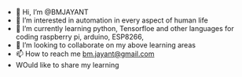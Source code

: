 - 👋 Hi, I’m @BMJAYANT
- 👀 I’m interested in automation in every aspect of human life
- 🌱 I’m currently learning python, Tensorfloe and other languages for coding raspberry pi, arduino, ESP8266, 
- 💞️ I’m looking to collaborate on my above learning areas
- 📫 How to reach me bm.jayant@gmail.com
- WOuld like to share my learning 

<!---
BMJAYANT/BMJAYANT is a ✨ special ✨ repository because its `README.md` (this file) appears on your GitHub profile.
You can click the Preview link to take a look at your changes.
--->
